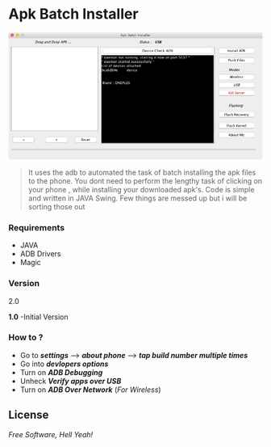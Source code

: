 # Apk Batch Installer

![Alt text](/res/software.png?raw=true "Screenshot")

>It uses the adb to automated the task of batch installing the apk files to the phone. You dont need to perform the lengthy task of clicking on your phone , while installing your downloaded apk's. Code is simple and written in JAVA Swing. Few things are messed up but i will be sorting those out 

### Requirements
   - JAVA
  - ADB Drivers
  - Magic

### Version
2.0

**1.0**
-Initial Version

### How to ?
- Go to ***settings*** --> ***about phone*** --> ***tap build number multiple times***
- Go into ***devlopers options*** 
- Turn on ***ADB Debugging***
- Unheck ***Verify apps over USB***
- Turn on ***ADB Over Network*** (*For Wireless*)




License
----
*Free Software, Hell Yeah!*






